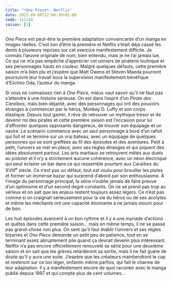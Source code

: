 ```yaml
---
title: "*One Piece*, Netflix"
date: 2023-09-08T22:00:30+02:00
tmdb: 111110 
saison: [1]
---
```


*One Piece* est peut-être la première adaptation convaincante d’un manga en images réelles. C’est loin d’être la première et Netflix s’était déjà cassé les dents à plusieurs reprises sur cet exercice manifestement difficile. Je connais l’œuvre originale de nom, bien entendu, mais je ne l’ai jamais lue. Ce qui ne m’a pas empêché d’apprécier cet univers de piraterie loufoque et ses personnages hauts en couleur. Malgré quelques défauts, cette première saison m’a bien plu et j’espère que Matt Owens et Steven Maeda pourront poursuivre leur travail sous la supervision manifestement bénéfique d’Eiichiro Oda, l’auteur du manga.

Si vous ne connaissez rien à *One Piece*, mieux vaut savoir qu’il ne faut pas s’attendre à une histoire sérieuse. On est dans l’esprit d’un *Pirate des Caraïbes*, mais bien déjanté, avec des personnages qui ont des pouvoirs étranges à commencer par le héros, Monkey D. Luffy et son corps élastique. Depuis tout gamin, il rêve de retrouver un mythique trésor et de devenir roi des pirates et cette première saison est l’occasion pour lui d’affronter quelques opposants dangereux, de trouver son équipage et un navire. Le scénario commence avec un seul personnage à bord d’un rafiot qui fuit et se termine sur un vrai bateau, avec un équipage de quelques personnes qui se sont greffées au fil des épisodes et des aventures. Petit à petit, l’univers se met en place, avec ses règles étranges et qui piquent des idées absolument partout. Les arts martiaux se retrouvent mêlés aux duels au pistolet et il n’y a strictement aucune cohérence, avec un néon électrique qui peut éclairer un bar dans ce qui ressemble pourtant aux Caraïbes du XVIII<sup>e</sup> siècle. Ce n’est pas un défaut, tout est voulu pour brouiller les pistes et former un immense bazar qui surprend d’abord par son enthousiasme. À l’image du personnage principal, la série n’oublie jamais de faire preuve d’un optimisme et d’un second degré constants. On ne se prend pas trop au sérieux et on sait que les enjeux restent toujours assez légers. Ce n’est pas comme si on craignait sérieusement pour la vie du héros ou de ses acolytes et même les méchants ont une capacité étonnante à ne jamais mourir pour de bon.

Les huit épisodes avancent à un bon rythme et il y a une myriade d’actions et quêtes dans cette première saison… mais en même temps, il ne se passe pas grand-chose non plus. On sent qu’il faut établir l’univers et ses règles bizarres et *One Piece* demande un petit peu de patience, tout en se terminant assez abruptement pile quand ça devrait devenir plus intéressant. Netflix n’a pas encore officiellement renouvelé sa série pour une deuxième saison et on sait que les grèves retarderont sa sortie, mais il ne fait guère de doute qu’il y aura une suite. J’espère que les créateurs maintiendront le cap et resteront sur ce ton léger, enfantin même parfois, qui fait le charme de leur adaptation. Il y a manifestement encore de quoi raconter avec le manga publié depuis 1997 et qui compte plus de cent volumes…